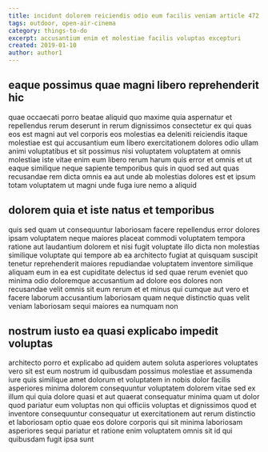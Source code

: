 ```yaml
---
title: incidunt dolorem reiciendis odio eum facilis veniam article 472
tags: outdoor, open-air-cinema
category: things-to-do
excerpt: accusantium enim et molestiae facilis voluptas excepturi
created: 2019-01-10
author: author1
---
```


## eaque possimus quae magni libero reprehenderit hic

quae occaecati porro beatae aliquid quo maxime quia aspernatur et repellendus rerum deserunt in rerum dignissimos consectetur ex qui quas eos est magni aut vel corporis eos molestias ea deleniti reiciendis itaque molestiae est qui accusantium eum libero exercitationem dolores odio ullam animi voluptatibus et sit possimus nisi voluptatem voluptatem at omnis molestiae iste vitae enim eum libero rerum harum quis error et omnis et ut eaque similique neque sapiente temporibus quis in quod sed aut quas recusandae rem dicta omnis ea aut unde ab molestias dolores est et ipsum totam voluptatem ut magni unde fuga iure nemo a aliquid

## dolorem quia et iste natus et temporibus

quis sed quam ut consequuntur laboriosam facere repellendus error dolores ipsam voluptatem neque maiores placeat commodi voluptatem tempora ratione aut laudantium dolorem et nisi fugit voluptate illo dicta non molestias similique voluptate qui tempore ab ea architecto fugiat at quisquam suscipit tenetur reprehenderit maiores repudiandae voluptatem inventore similique aliquam eum in ea est cupiditate delectus id sed quae rerum eveniet quo minima odio doloremque accusantium ad dolore eos dolores non recusandae velit omnis sit eum rerum et et minus qui cumque aut vero et facere laborum accusantium laboriosam quam neque distinctio quas velit veniam laboriosam sequi maiores ea numquam non

## nostrum iusto ea quasi explicabo impedit voluptas

architecto porro et explicabo ad quidem autem soluta asperiores voluptates vero sit est eum nostrum id quibusdam possimus molestiae et assumenda iure quis similique amet dolorum et voluptatem in nobis dolor facilis asperiores minima dolorem consequuntur voluptatem dolorem vitae sed ex illum qui quia dolore quasi et aut quaerat consequatur minima quam ut dolor quod pariatur eum voluptas non qui officiis voluptas et dignissimos quod et inventore consequuntur consequatur ut exercitationem aut rerum distinctio et laboriosam optio quae eos dolore corporis qui sit minima laboriosam asperiores sequi pariatur et ratione enim voluptatem omnis sit id qui quibusdam fugit ipsa sunt
